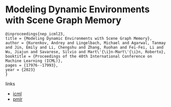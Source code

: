 # Modeling Dynamic Environments with Scene Graph Memory

```
@inproceedings{nep_icml23,
title = {Modeling Dynamic Environments with Scene Graph Memory},
author = {Kurenkov, Andrey and Lingelbach, Michael and Agarwal, Tanmay and Jin, Emily and Li, Chengshu and Zhang, Ruohan and Fei-Fei, Li and Wu, Jiajun and Savarese, Silvio and Mart\'{\i}n-Mart\'{\i}n, Roberto},
booktitle = {Proceedings of the 40th International Conference on Machine Learning (ICML)},
pages = {17976--17993},
year = {2023}
}
```

links
- [icml](https://icml.cc/Conferences/2023/Schedule?showEvent=25164)
- [pmlr](https://proceedings.mlr.press/v202/kurenkov23a.html)
